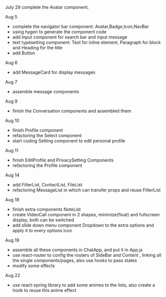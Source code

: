 July 29 complete the Avatar component.

Aug 5     
- complete the navigator bar component: Avatar,Badge,Icon,NavBar  
- using hygen to generate the component code  
- add Input component for search bar and input message
- text typesetting component: Text for inline element, Paragraph for block and Heading for the title    
- add Button  

Aug 6  
- add MessageCard for display messages  

Aug 7  
- assemble message components  

Aug 9
- finish the Conversation components and assembled them  

Aug 10
- finish Profile component  
- refactoring the Select component
- start coding Setting component to edit personal profile  

Aug 11   
- finish EditProfile and PrivacySetting Components    
- refactoring the Profile component  

Aug 14   
- add FilterList, ContactList, FileList   
- refactoring MessageList in which can transfer props and reuse FilterList    

Aug 18  
- finish extra components NoteList  
- create VideoCall component in 2 shapes, minimize(float) and fullscreen display, both can be switched   
- add slide down menu component Dropdown to the extra options and apply it to every options icon   

Aug 19  
- assemble all these components in ChatApp, and put it in App.js  
- use react-router to config the routers of SideBar and Content , linking all the single components/pages, also use hooks to pass states   
- modify some effects  

Aug 22  
- use react-spring library to add some animes to the lists, also create a hook to reuse this anime effect
